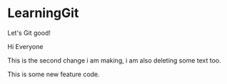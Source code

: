 # LearningGit

Let's Git good!

Hi Everyone

This is the second change i am making, i am also deleting some text too.

This is some new feature code.
